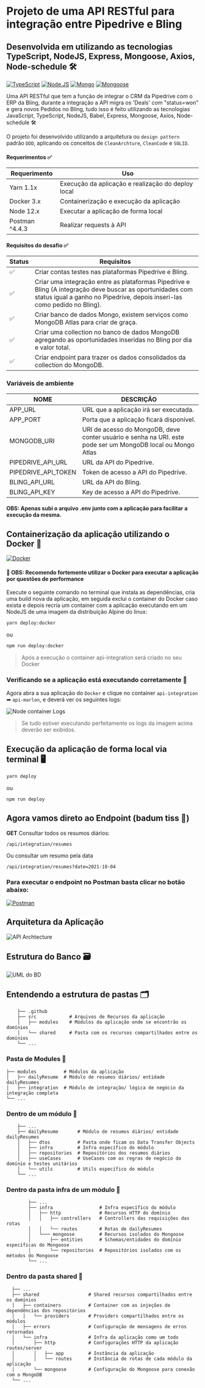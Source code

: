 # Projeto de uma API RESTful para integração entre Pipedrive e Bling

## Desenvolvida em utilizando as tecnologias TypeScript, NodeJS, Express, Mongoose, Axios, Node-schedule 🛠

[![TypeScript](https://img.shields.io/badge/-TypeScript-3178C6?logo=typescript&logoColor=white)](https://www.typescriptlang.org/) [![Node.JS](https://img.shields.io/badge/-Node.JS-339933?logo=node.js&logoColor=white)](https://nodejs.org/en/) [![Mongo](https://img.shields.io/badge/-Mongo-47A248?logo=mongodb&logoColor=white)](https://docs.mongodb.com/) [![Mongoose](https://img.shields.io/badge/-Mongoose-880000?Color=white)](https://mongoosejs.com/docs/)

Uma API RESTful que tem a função de integrar o CRM da Pipedrive com o ERP da Bling, durante a integração a API migra os 'Deals' com "status=won" e gera novos Pedidos no Bling, tudo isso é feito utilizando as tecnologias JavaScript, TypeScript, NodeJS, Babel, Express, Mongoose, Axios, Node-schedule 🛠

O projeto foi desenvolvido utilizando a arquitetura ou `design pattern` padrão `DDD`, aplicando os conceitos de `CleanArchture`, `CleanCode` e `SOLID`.

#### Requerimentos ✅

| Requerimento  | Uso |
| ------------- | -------------- |
| Yarn 1.1x     | Execução da aplicação e realização do deploy local |
| Docker 3.x    | Containerização e execução da aplicação |
| Node 12.x     | Executar a aplicação de forma local |
| Postman ^4.4.3 | Realizar requests à API |

#### Requisitos do desafio ✅

| Status | Requisitos |
| ------------- | -------------- |
| ✅     | Criar contas testes nas plataformas Pipedrive e Bling. |
| ✅    | Criar uma integração entre as plataformas Pipedrive e Bling (A integração deve buscar as oportunidades com status igual a ganho no Pipedrive, depois inseri-las como pedido no Bling). |
| ✅    | Criar banco de dados Mongo, existem serviços como MongoDB Atlas para criar de graça. |
| ✅ | Criar uma collection no banco de dados MongoDB agregando as oportunidades inseridas no Bling por dia e valor total. |
| ✅ | Criar endpoint para trazer os dados consolidados da collection do MongoDB. |

### Variáveis de ambiente

| NOME | DESCRIÇÃO |
| --- | --- |
| APP_URL | URL que a aplicação irá ser executada. |
| APP_PORT | Porta que a aplicação ficará disponível. |
| MONGODB_URI | URI de acesso do MongoDB, deve conter usuário e senha na URI. este pode ser um MongoDB local ou Mongo Atlas |
| PIPEDRIVE_API_URL | URL da API do Pipedrive. |
| PIPEDRIVE_API_TOKEN | Token de acesso a API do Pipedrive. |
| BLING_API_URL | URL da API do Bling. |
| BLING_API_KEY | Key de acesso a API do Pipedrive. |

#### OBS: Apenas subi o arquivo .env junto com a aplicação para facilitar a execução da mesma.

## Containerização da aplicação utilizando o Docker 🐳
[![Docker](https://img.shields.io/badge/-Docker-2496ed?logo=docker&logoColor=white)](https://docs.docker.com/)

#### 🔴 OBS: Recomendo fortemente utilizar o Docker para executar a aplicação por questões de performance

Execute o seguinte comando no terminal que instala as dependências, cria uma build nova da aplicação, em seguida exclui o container do Docker caso exista e depois recria um container com a aplicação executando em um NodeJS de uma imagem da distribuição Alpine do linux:

```bash
yarn deploy:docker
```
ou
```bash
npm run deploy:docker
```

> Após a execução o container api-integration será criado no seu Docker

### Verificando se a aplicação está executando corretamente 🐳

Agora abra a sua aplicação do `Docker` e clique no container `api-integration` ➡ `api-marlon`, e deverá ver os seguintes logs:

![Node container Logs](.github/media/docker-logs.png)

> Se tudo estiver executando perfeitamente os logs da imagem acima deverão ser exibidos.

## Execução da aplicação de forma local via terminal 🖥

```bash
yarn deploy
```
ou
```bash
npm run deploy
```

## Agora vamos direto ao Endpoint (badum tiss 🥁)

**GET** Consultar todos os resumos diários:

```
/api/integration/resumes
```
Ou consultar um resumo pela data
```
/api/integration/resumes?date=2021-10-04
```
### Para executar o endpoint no Postman basta clicar no botão abaixo:

[![Postman](https://img.shields.io/badge/-POSTMAN-FF6C37?logo=postman&logoColor=white)](https://tinyurl.com/api-integration)

## Arquitetura da Aplicação

![API Archtecture](.github/media/api-archtecture.png)

## Estrutura do Banco 🗃

![UML do BD](.github/media/UML.png)

## Entendendo a estrutura de pastas 🗂

```
    ├── .github
    ├── src            # Arquivos de Recursos da aplicação
    │   ├── modules    # Módulos da aplicação onde se encontrão os domínios
    │   └── shared     # Pasta com os recursos compartilhados entre os domínios
    └── ...
```

### Pasta de Modules 📁

```
├── modules          # Módulos da aplicação
│   ├── dailyResume  # Módulo de resumos diários/ entidade dailyResumes
│   ├── integration  # Módulo de integração/ lógica de negócio da integração completa
└── ...
```

### Dentro de um módulo 📁

```
    ├── ...
    ├── dailyResume       # Módulo de resumos diários/ entidade dailyResumes
    │   ├── dtos          # Pasta onde ficam os Data Transfer Objects
    │   ├── infra         # Infra específico do módulo
    │   ├── repositories  # Repositórios dos resumos diários
    │   ├── useCases      # UseCases com as regras de negócio do domínio e testes unitários
    │   └── utils         # Utils específico do módulo
    └── ...
```

### Dentro da pasta infra de um módulo 📁

```
        ├── ...
        ├── infra                 # Infra específico do módulo
        │   ├── http              # Recursos HTTP do domínio
        │   │   ├── controllers   # Controllers das requisições das rotas
        │   │   └── routes        # Rotas de dailyResumes
        │   └─── mongoose         # Recursos isolados do Mongoose
        │       ├── entities      # Schemas/entidades do domínio específicas do Mongoose
        │       └── repositories  # Repositórios isolados com os métodos do Mongoose
        └── ...
```

### Dentro da pasta shared 📁

```
  ├── ...
  ├── shared                  # Shared recursos compartilhados entre os domínios
  │   ├── containers          # Container com as injeções de dependências dos repositórios
  │   │   └── providers       # Providers compartilhados entre os módulos
  │   ├── errors              # Configuração de mensagens de erros retornadas
  │   └── infra               # Infra da aplicação como um todo
  │       ├── http            # Configurações HTTP da aplicação routes/server
  │       │   ├── app         # Instância da aplicação
  │       │   └── routes      # Instância de rotas de cada módulo da aplicação
  │       └── mongoose        # Configuração do Mongoose para conexão com o MongoDB
  └── ...
```
